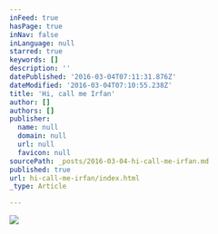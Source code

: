 ```yaml
---
inFeed: true
hasPage: true
inNav: false
inLanguage: null
starred: true
keywords: []
description: ''
datePublished: '2016-03-04T07:11:31.876Z'
dateModified: '2016-03-04T07:10:55.238Z'
title: 'Hi, call me Irfan'
author: []
authors: []
publisher:
  name: null
  domain: null
  url: null
  favicon: null
sourcePath: _posts/2016-03-04-hi-call-me-irfan.md
published: true
url: hi-call-me-irfan/index.html
_type: Article

---
```

![](https://the-grid-user-content.s3-us-west-2.amazonaws.com/f664701a-b6cd-42cf-8d1b-064fe88d6e84.jpg)